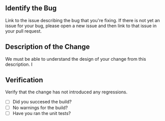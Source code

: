 
<!--
* Fill out the template below.  
* After you create the pull request, all status checks must be pass before a maintainer reviews your contribution.
-->

## Identify the Bug

Link to the issue describing the bug that you're fixing.
If there is not yet an issue for your bug, please open a new issue and then link to that issue in your pull request.


## Description of the Change

We must be able to understand the design of your change from this description. I


## Verification 


Verify that the change has not introduced any regressions. 


- [ ] Did you succesed the build?  
- [ ] No warnings for the build?  
- [ ] Have you ran the unit tests?  
